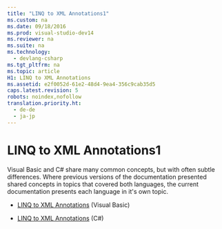 ```yaml
---
title: "LINQ to XML Annotations1"
ms.custom: na
ms.date: 09/18/2016
ms.prod: visual-studio-dev14
ms.reviewer: na
ms.suite: na
ms.technology: 
  - devlang-csharp
ms.tgt_pltfrm: na
ms.topic: article
H1: LINQ to XML Annotations
ms.assetid: e2f0052d-61e2-48d4-9ea4-356c9cab35d5
caps.latest.revision: 5
robots: noindex,nofollow
translation.priority.ht: 
  - de-de
  - ja-jp
---
```

# LINQ to XML Annotations1
Visual Basic and C# share many common concepts, but with often subtle differences. Where previous versions of the documentation presented shared concepts in topics that covered both languages, the current documentation presents each language in it's own topic.  
  
-   [LINQ to XML Annotations](../Topic/LINQ%20to%20XML%20Annotations2.md) (Visual Basic)  
  
-   [LINQ to XML Annotations](../vs140/LINQ-to-XML-Annotations3.md) (C#)